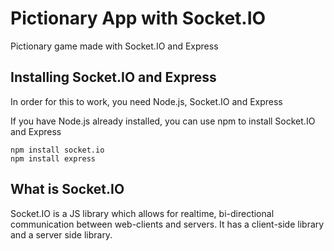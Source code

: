 # Pictionary App with Socket.IO #

Pictionary game made with Socket.IO and Express

## Installing Socket.IO and Express ##

In order for this to work, you need Node.js, Socket.IO and Express

If you have Node.js already installed, you can use npm to install Socket.IO and Express

```
npm install socket.io
npm install express
```

## What is Socket.IO ##

Socket.IO is a JS library which allows for realtime, bi-directional communication between web-clients and servers. It has a client-side library and a server side library. 
